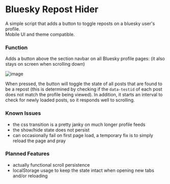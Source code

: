 # Bluesky Repost Hider
A simple script that adds a button to toggle reposts on a bluesky user's profile.<br>
Mobile UI and theme compatible.

### Function
Adds a button above the section navbar on all Bluesky profile pages: (it also stays on screen when scrolling down)

![image](https://github.com/user-attachments/assets/ab97c75b-3a94-4b36-bafa-a326f2a61cb2)

When pressed, the button will toggle the state of all posts that are found to be a repost (this is determined by checking if the `data-testid` of each post does not match the profile being viewed). In addition, it starts an interval to check for newly loaded posts, so it responds well to scrolling.

### Known Issues
- the css transition is a pretty janky on much longer profile feeds
- the show/hide state does not persist
- can occasionally fail on first page load, a temporary fix is to simply reload the page and pray

### Planned Features
- actually functional scroll persistence
- localStorage usage to keep the state intact when opening new tabs and/or reloading
